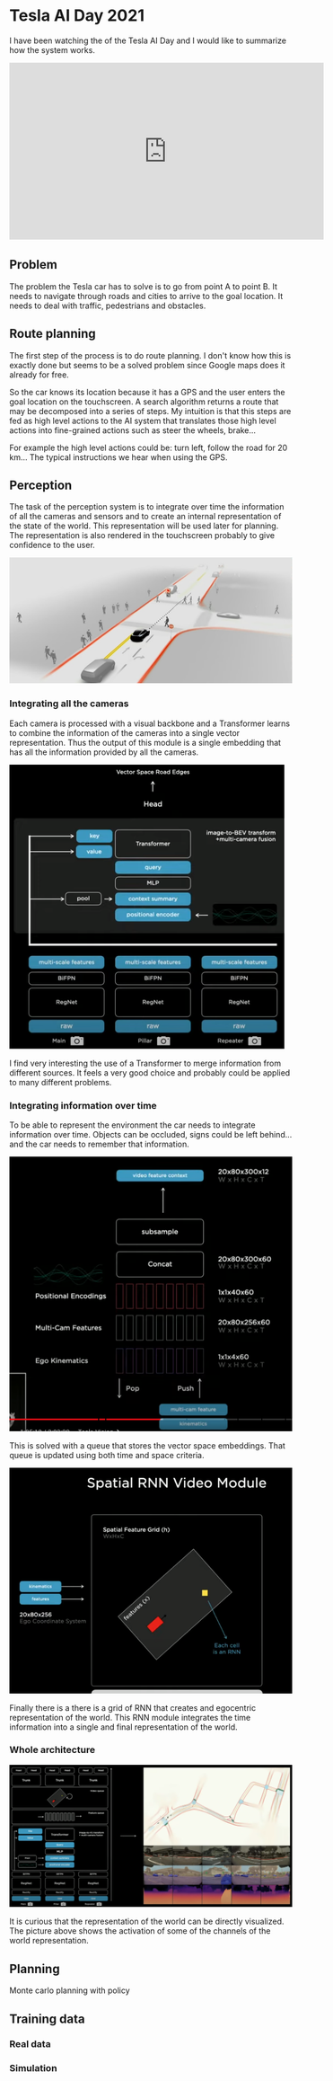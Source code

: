 # Tesla AI Day 2021

I have been watching the of the Tesla AI Day and I would like to summarize how the
system works.

<iframe width="560" height="315" src="https://www.youtube.com/embed/j0z4FweCy4M" title="YouTube video player" frameborder="0" allow="accelerometer; autoplay; clipboard-write; encrypted-media; gyroscope; picture-in-picture" allowfullscreen></iframe>

## Problem

The problem the Tesla car has to solve is to go from point A to point B. It needs to navigate through
roads and cities to arrive to the goal location. It needs to deal with traffic, pedestrians and obstacles.

## Route planning

The first step of the process is to do route planning. I don't know how this is exactly done but seems
to be a solved problem since Google maps does it already for free.

So the car knows its location because it has a GPS and the user enters the goal location on the touchscreen.
A search algorithm returns a route that may be decomposed into a series of steps. My intuition is that
this steps are fed as high level actions to the AI system that translates those high level actions
into fine-grained actions such as steer the wheels, brake...

For example the high level actions could be: turn left, follow the road for 20 km... The typical
instructions we hear when using the GPS.

## Perception

The task of the perception system is to integrate over time the information of all the cameras and sensors
and to create an internal representation of the state of the world. This representation will be used
later for planning. The representation is also rendered in the touchscreen probably to give confidence
to the user.

![autopilot representation](res/2022-05-22-11-43-35.png)

### Integrating all the cameras

Each camera is processed with a visual backbone and a Transformer learns to combine the information
of the cameras into a single vector representation. Thus the output of this module is a single
embedding that has all the information provided by all the cameras.

![integration of the cameras](res/2022-05-22-11-51-45.png)

I find very interesting the use of a Transformer to merge information from different sources. It
feels a very good choice and probably could be applied to many different problems.

### Integrating information over time

To be able to represent the environment the car needs to integrate information over time. Objects
can be occluded, signs could be left behind... and the car needs to remember that information.

![vector space embeddings queue](res/2022-05-22-12-04-39.png)

This is solved with a queue that stores the vector space embeddings. That queue is updated using
both time and space criteria.

![spatial RNN](res/2022-05-22-12-04-53.png)

Finally there is a there is a grid of RNN that creates and egocentric representation of the world.
This RNN module integrates the time information into a single and final representation of the world.

### Whole architecture

![whole architecture](res/2022-05-22-12-00-41.png)

It is curious that the representation of the world can be directly visualized. The picture
above shows the activation of some of the channels of the world representation.

## Planning

Monte carlo planning with policy

## Training data

### Real data

### Simulation
